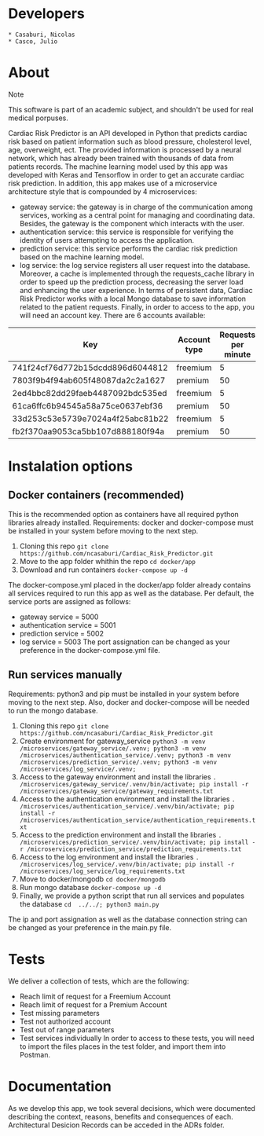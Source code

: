 # Developers

    * Casaburi, Nicolas
    * Casco, Julio

# About
> [!NOTE]
> This software is part of an academic subject, and shouldn't be used for real medical porpuses.

Cardiac Risk Predictor is an API developed in Python that predicts cardiac risk based on patient information such as blood pressure, cholesterol level, age, overweight, ect. The provided information is processed by a neural network, which has already been trained with thousands of data from patients records. The machine learning model used by this app was developed with Keras and Tensorflow in order to get an accurate cardiac risk prediction. In addition, this app makes use of a microservice architecture style that is compounded by 4 microservices:
* gateway service: the gateway is in charge of the communication among services, working as a central point for managing and coordinating data. Besides, the gateway is the component which interacts with the user.
* authentication service: this service is responsible for verifying the identity of users attempting to access the application.
* prediction service: this service performs the cardiac risk prediction based on the machine learning model.
* log service: the log service registers all user request into the database.
Moreover, a cache is implemented through the requests_cache library in order to speed up the prediction process, decreasing the server load and enhancing the user experience. In terms of persistent data, Cardiac Risk Predictor works with a local Mongo database to save information related to the patient requests. Finally, in order to access to the app, you will need an account key. There are 6 accounts available:

| Key | Account type | Requests per minute |
| --- | --- | --- |
| 741f24cf76d772b15dcdd896d6044812 | freemium | 5 |
| 7803f9b4f94ab605f48087da2c2a1627| premium | 50 |
| 2ed4bbc82dd29faeb4487092bdc535ed| freemium | 5 |
| 61ca6ffc6b94545a58a75ce0637ebf36| premium | 50 |
| 33d253c53e5739e7024a4f25abc81b22| freemium | 5 |
| fb2f370aa9053ca5bb107d888180f94a| premium | 50 |

# Instalation options

## Docker containers (recommended)
This is the recommended option as containers have all required python libraries already installed.
Requirements: docker and docker-compose must be installed in your system before moving to the next step.
1. Cloning this repo
```git clone https://github.com/ncasaburi/Cardiac_Risk_Predictor.git```
2. Move to the app folder whithin the repo
```cd docker/app```
3. Download and run containers
```docker-compose up -d```

The docker-compose.yml placed in the docker/app folder already contains all services required to run this app as well as the database.
Per default, the service ports are assigned as follows:
* gateway service = 5000
* authentication service = 5001
* prediction service = 5002
* log service = 5003
The port assignation can be changed as your preference in the docker-compose.yml file.

## Run services manually
Requirements: python3 and pip must be installed in your system before moving to the next step. Also, docker and docker-compose will be needed to run the mongo database.
1. Cloning this repo
```git clone https://github.com/ncasaburi/Cardiac_Risk_Predictor.git```
2. Create environment for gateway_service
```python3 -m venv /microservices/gateway_service/.venv; python3 -m venv /microservices/authentication_service/.venv; python3 -m venv /microservices/prediction_service/.venv; python3 -m venv /microservices/log_service/.venv;```
3. Access to the gateway environment and install the libraries
```. /microservices/gateway_service/.venv/bin/activate; pip install -r /microservices/gateway_service/gateway_requirements.txt```
4. Access to the authentication environment and install the libraries
```. /microservices/authentication_service/.venv/bin/activate; pip install -r /microservices/authentication_service/authentication_requirements.txt```
5. Access to the prediction environment and install the libraries
```. /microservices/prediction_service/.venv/bin/activate; pip install -r /microservices/prediction_service/prediction_requirements.txt```
6. Access to the log environment and install the libraries
```. /microservices/log_service/.venv/bin/activate; pip install -r /microservices/log_service/log_requirements.txt```
7. Move to docker/mongodb
```cd docker/mongodb```
8. Run mongo database
```docker-compose up -d```
9. Finally, we provide a python script that run all services and populates the database
```cd  ../../; python3 main.py```

The ip and port assignation as well as the database connection string can be changed as your preference in the main.py file.

# Tests
We deliver a collection of tests, which are the following:
* Reach limit of request for a Freemium Account
* Reach limit of request for a Premium Account
* Test missing parameters
* Test not authorized account
* Test out of range parameters
* Test services individually
In order to access to these tests, you will need to import the files places in the test folder, and import them into Postman.

# Documentation
As we develop this app, we took several decisions, which were documented describing the context, reasons, benefits and consequences of each. Architectural Desicion Records can be acceded in the ADRs folder.
